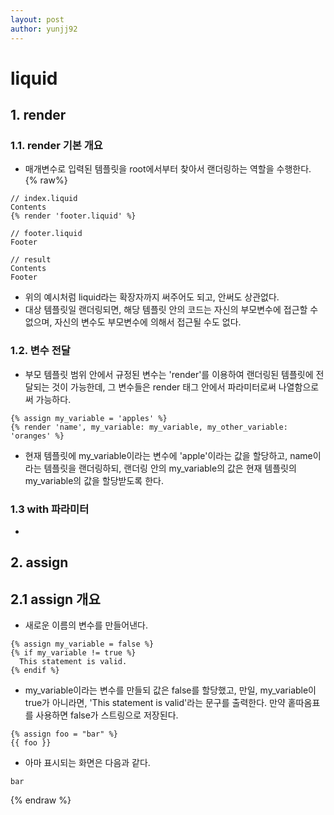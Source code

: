```yaml
---
layout: post
author: yunjj92 
---
```

# liquid
## 1. render
### 1.1. render 기본 개요
- 매개변수로 입력된 템플릿을 root에서부터 찾아서 랜더링하는 역할을 수행한다. 
{% raw%}
```
// index.liquid
Contents
{% render 'footer.liquid' %}

// footer.liquid
Footer

// result
Contents
Footer
```
- 위의 예시처럼 liquid라는 확장자까지 써주어도 되고, 안써도 상관없다. 
- 대상 템플릿일 랜더링되면, 해당 템플릿 안의 코드는 자신의 부모변수에 접근할 수 없으며, 자신의 변수도 부모변수에 의해서 접근될 수도 없다. 

### 1.2. 변수 전달
- 부모 템플릿 범위 안에서 규정된 변수는 'render'를 이용하여 랜더링된 템플릿에 전달되는 것이 가능한데, 그 변수들은 render 태그 안에서 파라미터로써 나열함으로써 가능하다. 
```
{% assign my_variable = 'apples' %}
{% render 'name', my_variable: my_variable, my_other_variable: 'oranges' %}
```
- 현재 템플릿에 my_variable이라는 변수에 'apple'이라는 값을 할당하고, name이라는 템플릿을 랜더링하되, 랜더링 안의 my_variable의 값은 현재 템플릿의 my_variable의 값을 할당받도록 한다.

### 1.3 with 파라미터
- 

## 2. assign 
## 2.1 assign 개요
- 새로운 이름의 변수를 만들어낸다. 
```
{% assign my_variable = false %}
{% if my_variable != true %}
  This statement is valid.
{% endif %}
```
- my_variable이라는 변수를 만들되 값은 false를 할당했고, 만일, my_variable이 true가 아니라면, 'This statement is valid'라는 문구를 출력한다. 만약 홑따옴표를 사용하면 false가 스트링으로 저장된다. 
```
{% assign foo = "bar" %}
{{ foo }}
```
- 아마 표시되는 화면은 다음과 같다. 
```
bar
```
{% endraw %}
